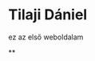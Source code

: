 <!DOCTYPE html>
<html>
<body>
  <h1>Tilaji Dániel</h1>
  <p>ez az első weboldalam</p>


</body>
</html>**
